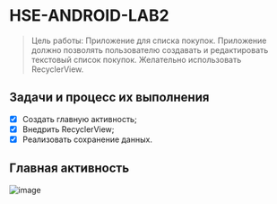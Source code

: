 # HSE-ANDROID-LAB2

> Цель работы: Приложение для списка покупок. Приложение должно позволять пользователю создавать и редактировать текстовый список покупок. Желательно использовать RecyclerView.

## Задачи и процесс их выполнения 

- [x] Создать главную активность;
- [x] Внедрить RecyclerView;
- [x] Реализовать сохранение данных.

## Главная активность

![image](https://github.com/Sparou/HSE-ANDROID-LAB2/assets/106825713/3f52f874-6269-4d12-bc71-ecaaf4f2af7e)
